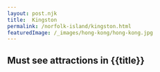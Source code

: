 ```yaml
---
layout: post.njk
title:  Kingston
permalink: /norfolk-island/kingston.html
featuredImage: /_images/hong-kong/hong-kong.jpg
---
```

## Must see attractions in {{title}}